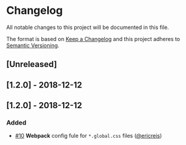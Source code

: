 # Changelog

All notable changes to this project will be documented in this file.

The format is based on [Keep a Changelog](http://keepachangelog.com/en/1.0.0/)
and this project adheres to [Semantic Versioning](http://semver.org/spec/v2.0.0.html).

## [Unreleased]

## [1.2.0] - 2018-12-12

## [1.2.0] - 2018-12-12

### Added
- [#10](https://github.com/vtex/create-react-app/pull/10) **Webpack** config fule for `*.global.css` files ([@ericreis](https://github.com/ericreis))